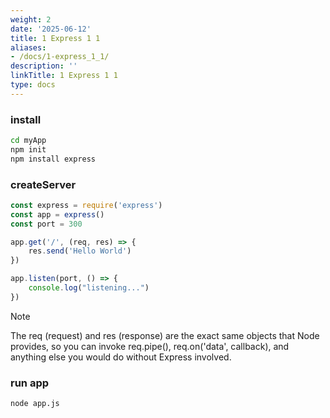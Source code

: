 ```yaml
---
weight: 2
date: '2025-06-12'
title: 1 Express 1 1
aliases:
- /docs/1-express_1_1/
description: ''
linkTitle: 1 Express 1 1
type: docs
---
```


### install
```bash
cd myApp
npm init
npm install express
```

### createServer
```js
const express = require('express')
const app = express()
const port = 300

app.get('/', (req, res) => {
    res.send('Hello World')
})

app.listen(port, () => {
    console.log("listening...")
})
```
> [!NOTE]
> The req (request) and res (response) are the exact same objects that Node provides, so you can invoke req.pipe(), req.on('data', callback), and anything else you would do without Express involved.

### run app
```bash
node app.js
```